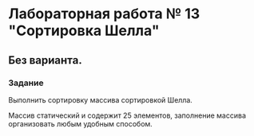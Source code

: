 # Лабораторная работа № 13 "Сортировка Шелла"

## Без варианта.

### Задание
Выполнить сортировку массива сортировкой Шелла.

Массив статический и содержит 25 элементов, заполнение массива организовать любым удобным способом.